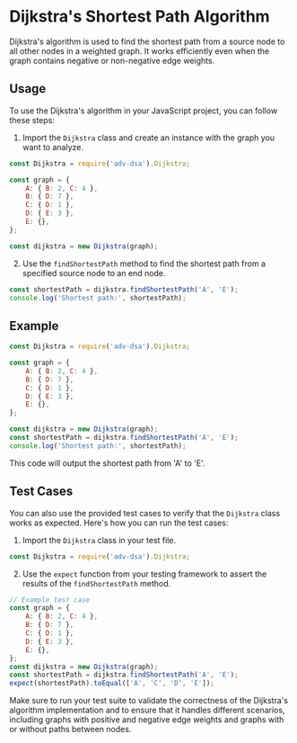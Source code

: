 # Dijkstra's Shortest Path Algorithm

Dijkstra's algorithm is used to find the shortest path from a source node to all other nodes in a weighted graph. It works efficiently even when the graph contains negative or non-negative edge weights.

## Usage

To use the Dijkstra's algorithm in your JavaScript project, you can follow these steps:

1. Import the `Dijkstra` class and create an instance with the graph you want to analyze.

```javascript
const Dijkstra = require('adv-dsa').Dijkstra;

const graph = {
    A: { B: 2, C: 4 },
    B: { D: 7 },
    C: { D: 1 },
    D: { E: 3 },
    E: {},
};

const dijkstra = new Dijkstra(graph);
```

2. Use the `findShortestPath` method to find the shortest path from a specified source node to an end node.

```javascript
const shortestPath = dijkstra.findShortestPath('A', 'E');
console.log('Shortest path:', shortestPath);
```

## Example

```javascript
const Dijkstra = require('adv-dsa').Dijkstra;

const graph = {
    A: { B: 2, C: 4 },
    B: { D: 7 },
    C: { D: 1 },
    D: { E: 3 },
    E: {},
};

const dijkstra = new Dijkstra(graph);
const shortestPath = dijkstra.findShortestPath('A', 'E');
console.log('Shortest path:', shortestPath);
```

This code will output the shortest path from 'A' to 'E'.

## Test Cases

You can also use the provided test cases to verify that the `Dijkstra` class works as expected. Here's how you can run the test cases:

1. Import the `Dijkstra` class in your test file.

```javascript
const Dijkstra = require('adv-dsa').Dijkstra;
```

2. Use the `expect` function from your testing framework to assert the results of the `findShortestPath` method.

```javascript
// Example test case
const graph = {
    A: { B: 2, C: 4 },
    B: { D: 7 },
    C: { D: 1 },
    D: { E: 3 },
    E: {},
};
const dijkstra = new Dijkstra(graph);
const shortestPath = dijkstra.findShortestPath('A', 'E');
expect(shortestPath).toEqual(['A', 'C', 'D', 'E']);
```

Make sure to run your test suite to validate the correctness of the Dijkstra's algorithm implementation and to ensure that it handles different scenarios, including graphs with positive and negative edge weights and graphs with or without paths between nodes.

